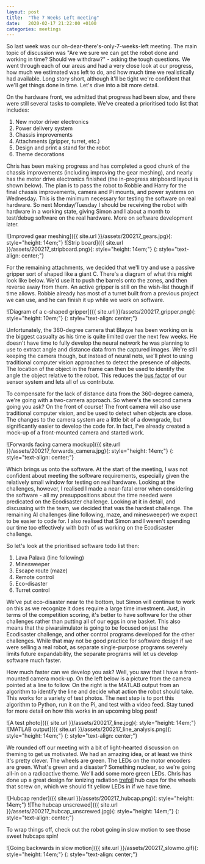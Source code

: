```yaml
---
layout: post
title:  "The 7 Weeks Left meeting"
date:   2020-02-17 21:22:00 +0100
categories: meetings
---
```


So last week was our oh-dear-there's-only-7-weeks-left meeting. The main topic of discussion was "Are we sure we can get the robot done and working in time? Should we withdraw?" - asking the tough questions. We went through each of our areas and had a very close look at our progress, how much we estimated was left to do, and how much time we realistically had available. Long story short, although it'll be tight we're confident that we'll get things done in time. Let's dive into a bit more detail.

On the hardware front, we admitted that progress had been slow, and there were still several tasks to complete. We've created a prioritised todo list that includes:
1. New motor driver electronics
2. Power delivery system
3. Chassis improvements
4. Attachments (gripper, turret, etc.)
5. Design and print a stand for the robot
6. Theme decorations

Chris has been making progress and has completed a good chunk of the chassis improvements (including improving the gear meshing), and nearly has the motor drive electronics finished (the in-progress stripboard layout is shown below). The plan is to pass the robot to Robbie and Harry for the final chassis improvements, camera and Pi mounts, and power systems on Wednesday. This is the minimum necessary for testing the software on real hardware. So next Monday/Tuesday I should be receiving the robot with hardware in a working state, giving Simon and I about a month to test/debug software on the real hardware. More on software development later.

![Improved gear meshing]({{ site.url }}/assets/200217_gears.jpg){: style="height: 14em;"} ![Strip board]({{ site.url }}/assets/200217_stripboard.png){: style="height: 14em;"}
{: style="text-align: center;"}

For the remaining attachments, we decided that we'll try and use a passive gripper sort of shaped like a giant C. There's a diagram of what this might look like below. We'd use it to push the barrels onto the zones, and then reverse away from them. An active gripper is still on the wish-list though if time allows. Robbie already has most of a turret built from a previous project we can use, and he can finish it up while we work on software.

![Diagram of a c-shaped gripper]({{ site.url }}/assets/200217_gripper.png){: style="height: 10em;"} 
{: style="text-align: center;"}

Unfortunately, the 360-degree camera that Blayze has been working on is the biggest casualty as his time is quite limited over the next few weeks. He doesn't have time to fully develop the neural network he was planning to use to extract angle and distance data from the captured images. We're still keeping the camera though, but instead of neural nets, we'll pivot to using traditional computer vision approaches to detect the presence of objects. The location of the object in the frame can then be used to identify the angle the object relative to the robot. This reduces the [bus factor](https://en.wikipedia.org/wiki/Bus_factor) of our sensor system and lets all of us contribute.

To compensate for the lack of distance data from the 360-degree camera, we're going with a two-camera approach. So where's the second camera going you ask? On the front of course! The front camera will also use traditional computer vision, and be used to detect when objects are close. The changes to the camera system are a little bit of a downgrade, but significantly easier to develop the code for. In fact, I've already created a mock-up of a front-mounted camera and started work.

![Forwards facing camera mockup]({{ site.url }}/assets/200217_forwards_camera.jpg){: style="height: 14em;"}
{: style="text-align: center;"}

Which brings us onto the software. At the start of the meeting, I was not confident about meeting the software requirements, especially given the relatively small window for testing on real hardware. Looking at the challenges, however, I realised I made a near-fatal error when considering the software - all my presuppositions about the time needed were predicated on the Ecodisaster challenge. Looking at it in detail, and discussing with the team, we decided that was the hardest challenge. The remaining AI challenges (line following, maze, and minesweeper) we expect to be easier to code for. I also realised that Simon and I weren't spending our time too effectively with both of us working on the Ecodisaster challenge.

So let's look at the prioritised software todo list then:
1. Lava Palava (line following)
2. Minesweeper
3. Escape route (maze)
4. Remote control
5. Eco-disaster
6. Turret control

We've put eco-disaster near to the bottom, but Simon will continue to work on this as we recognize it does require a large time investment. Just, in terms of the competition scoring, it's better to have software for the other challenges rather than putting all of our eggs in one basket. This also means that the piwarsimulator is going to be focused on just the Ecodisaster challenge, and other control programs developed for the other challenges. While that may not be good practice for software design if we were selling a real robot, as separate single-purpose programs severely limits future expandability, the separate programs will let us develop software much faster.

How much faster can we develop you ask? Well, you saw that I have a front-mounted camera mock-up. On the left below is a picture from the camera pointed at a line to follow. On the right is the MATLAB output from an algorithm to identify the line and decide what action the robot should take. This works for a variety of test photos. The next step is to port this algorithm to Python, run it on the Pi, and test with a video feed. Stay tuned for more detail on how this works in an upcoming blog post!

![A test photo]({{ site.url }}/assets/200217_line.jpg){: style="height: 14em;"} ![MATLAB output]({{ site.url }}/assets/200217_line_analysis.png){: style="height: 14em;"}
{: style="text-align: center;"}

We rounded off our meeting with a bit of light-hearted discussion on theming to get us motivated. We had an amazing idea, or at least we think it's pretty clever. The wheels are green. The LEDs on the motor encoders are green. What's green and a disaster? Something nuclear, so we're going all-in on a radioactive theme. We'll add some more green LEDs. Chris has done up a great design for ionizing radiation [trefoil](https://en.wikipedia.org/wiki/Trefoil) hub caps for the wheels that screw on, which we should fit yellow LEDs in if we have time.

![Hubcap render]({{ site.url }}/assets/200217_hubcap.png){: style="height: 14em;"} ![The hubcap unscrewed]({{ site.url }}/assets/200217_hubcap_unscrewed.jpg){: style="height: 14em;"}
{: style="text-align: center;"}

To wrap things off, check out the robot going in slow motion to see those sweet hubcaps spin!

![Going backwards in slow motion]({{ site.url }}/assets/200217_slowmo.gif){: style="height: 14em;"}
{: style="text-align: center;"}
